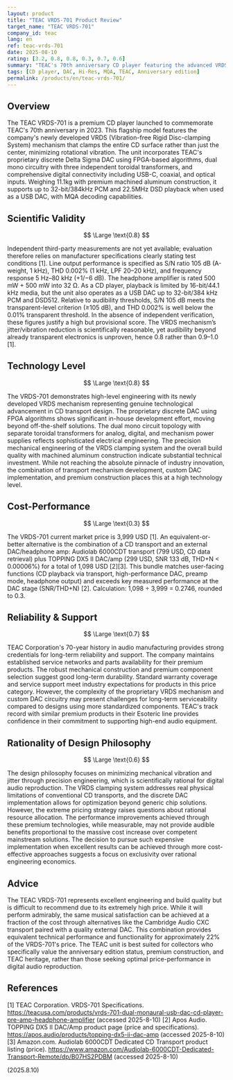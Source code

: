 ```yaml
---
layout: product
title: "TEAC VRDS-701 Product Review"
target_name: "TEAC VRDS-701"
company_id: teac
lang: en
ref: teac-vrds-701
date: 2025-08-10
rating: [3.2, 0.8, 0.8, 0.3, 0.7, 0.6]
summary: "TEAC's 70th anniversary CD player featuring the advanced VRDS mechanism and proprietary discrete DAC. While technically competent with excellent build quality, its extremely high price cannot be justified against more cost-effective alternatives."
tags: [CD player, DAC, Hi-Res, MQA, TEAC, Anniversary edition]
permalink: /products/en/teac-vrds-701/
---
```

## Overview

The TEAC VRDS-701 is a premium CD player launched to commemorate TEAC's 70th anniversary in 2023. This flagship model features the company's newly developed VRDS (Vibration-free Rigid Disc-clamping System) mechanism that clamps the entire CD surface rather than just the center, minimizing rotational vibration. The unit incorporates TEAC's proprietary discrete Delta Sigma DAC using FPGA-based algorithms, dual mono circuitry with three independent toroidal transformers, and comprehensive digital connectivity including USB-C, coaxial, and optical inputs. Weighing 11.1kg with premium machined aluminum construction, it supports up to 32-bit/384kHz PCM and 22.5MHz DSD playback when used as a USB DAC, with MQA decoding capabilities.

## Scientific Validity

$$ \Large \text{0.8} $$

Independent third-party measurements are not yet available; evaluation therefore relies on manufacturer specifications clearly stating test conditions [1]. Line output performance is specified as S/N ratio 105 dB (A-weight, 1 kHz), THD 0.002% (1 kHz, LPF 20–20 kHz), and frequency response 5 Hz–80 kHz (+1/−6 dB). The headphone amplifier is rated 500 mW + 500 mW into 32 Ω. As a CD player, playback is limited by 16-bit/44.1 kHz media, but the unit also operates as a USB DAC up to 32-bit/384 kHz PCM and DSD512. Relative to audibility thresholds, S/N 105 dB meets the transparent-level criterion (≥105 dB), and THD 0.002% is well below the 0.01% transparent threshold. In the absence of independent verification, these figures justify a high but provisional score. The VRDS mechanism’s jitter/vibration reduction is scientifically reasonable, yet audibility beyond already transparent electronics is unproven, hence 0.8 rather than 0.9–1.0 [1].

## Technology Level

$$ \Large \text{0.8} $$

The VRDS-701 demonstrates high-level engineering with its newly developed VRDS mechanism representing genuine technological advancement in CD transport design. The proprietary discrete DAC using FPGA algorithms shows significant in-house development effort, moving beyond off-the-shelf solutions. The dual mono circuit topology with separate toroidal transformers for analog, digital, and mechanism power supplies reflects sophisticated electrical engineering. The precision mechanical engineering of the VRDS clamping system and the overall build quality with machined aluminum construction indicate substantial technical investment. While not reaching the absolute pinnacle of industry innovation, the combination of transport mechanism development, custom DAC implementation, and premium construction places this at a high technology level.

## Cost-Performance

$$ \Large \text{0.3} $$

The VRDS-701 current market price is 3,999 USD [1]. An equivalent-or-better alternative is the combination of a CD transport and an external DAC/headphone amp: Audiolab 6000CDT transport (799 USD, CD data retrieval) plus TOPPING DX5 II DAC/amp (299 USD, SNR 133 dB, THD+N < 0.00006%) for a total of 1,098 USD [2][3]. This bundle matches user-facing functions (CD playback via transport, high-performance DAC, preamp mode, headphone output) and exceeds key measured performance at the DAC stage (SNR/THD+N) [2]. Calculation: 1,098 ÷ 3,999 = 0.2746, rounded to 0.3.

## Reliability & Support

$$ \Large \text{0.7} $$

TEAC Corporation's 70-year history in audio manufacturing provides strong credentials for long-term reliability and support. The company maintains established service networks and parts availability for their premium products. The robust mechanical construction and premium component selection suggest good long-term durability. Standard warranty coverage and service support meet industry expectations for products in this price category. However, the complexity of the proprietary VRDS mechanism and custom DAC circuitry may present challenges for long-term serviceability compared to designs using more standardized components. TEAC's track record with similar premium products in their Esoteric line provides confidence in their commitment to supporting high-end audio equipment.

## Rationality of Design Philosophy

$$ \Large \text{0.6} $$

The design philosophy focuses on minimizing mechanical vibration and jitter through precision engineering, which is scientifically rational for digital audio reproduction. The VRDS clamping system addresses real physical limitations of conventional CD transports, and the discrete DAC implementation allows for optimization beyond generic chip solutions. However, the extreme pricing strategy raises questions about rational resource allocation. The performance improvements achieved through these premium technologies, while measurable, may not provide audible benefits proportional to the massive cost increase over competent mainstream solutions. The decision to pursue such expensive implementation when excellent results can be achieved through more cost-effective approaches suggests a focus on exclusivity over rational engineering economics.

## Advice

The TEAC VRDS-701 represents excellent engineering and build quality but is difficult to recommend due to its extremely high price. While it will perform admirably, the same musical satisfaction can be achieved at a fraction of the cost through alternatives like the Cambridge Audio CXC transport paired with a quality external DAC. This combination provides equivalent technical performance and functionality for approximately 22% of the VRDS-701's price. The TEAC unit is best suited for collectors who specifically value the anniversary edition status, premium construction, and TEAC heritage, rather than those seeking optimal price-performance in digital audio reproduction.

## References

[1] TEAC Corporation. VRDS-701 Specifications. https://teacusa.com/products/vrds-701-dual-monaural-usb-dac-cd-player-pre-amp-headphone-amplifier (accessed 2025-8-10)
[2] Apos Audio. TOPPING DX5 II DAC/Amp product page (price and specifications). https://apos.audio/products/topping-dx5-ii-dac-amp (accessed 2025-8-10)
[3] Amazon.com. Audiolab 6000CDT Dedicated CD Transport product listing (price). https://www.amazon.com/Audiolab-6000CDT-Dedicated-Transport-Remote/dp/B07HS2PDBM (accessed 2025-8-10)

(2025.8.10)